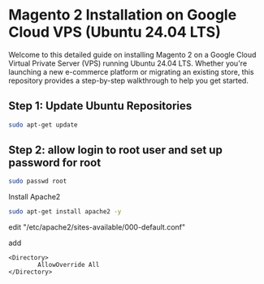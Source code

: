 # Magento 2 Installation on Google Cloud VPS (Ubuntu 24.04 LTS)

Welcome to this detailed guide on installing Magento 2 on a Google Cloud Virtual Private Server (VPS) running Ubuntu 24.04 LTS. Whether you're launching a new e-commerce platform or migrating an existing store, this repository provides a step-by-step walkthrough to help you get started.

## Step 1: Update Ubuntu Repositories

```bash
sudo apt-get update
```
## Step 2: allow login to root user and set up password for root

```bash
sudo passwd root
```

Install Apache2
```bash
sudo apt-get install apache2 -y
```

edit "/etc/apache2/sites-available/000-default.conf"

add
```
<Directory>
        AllowOverride All
</Directory>
```


